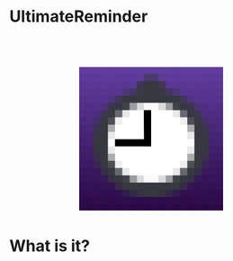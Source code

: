 # UltimateReminder

<h1 align="center">
  <br>
  <img src="/ureminder.png" alt="Ureminder Logo" width="256">
  <br>
</h1>

# What is it?

